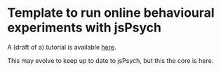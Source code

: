# Template to run online behavioural experiments with jsPsych

A (draft of a) tutorial is available
[here](http://www.neurospin-wiki.org/pmwiki/Main/RunningAnOnlineExperiment).

This may evolve to keep up to date to jsPsych, but this the core is here.
